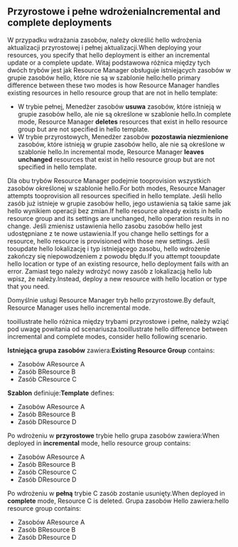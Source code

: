 ## <a name="incremental-and-complete-deployments"></a><span data-ttu-id="79cd5-101">Przyrostowe i pełne wdrożenia</span><span class="sxs-lookup"><span data-stu-id="79cd5-101">Incremental and complete deployments</span></span>
<span data-ttu-id="79cd5-102">W przypadku wdrażania zasobów, należy określić hello wdrożenia aktualizacji przyrostowej i pełnej aktualizacji.</span><span class="sxs-lookup"><span data-stu-id="79cd5-102">When deploying your resources, you specify that hello deployment is either an incremental update or a complete update.</span></span> <span data-ttu-id="79cd5-103">Witaj podstawowa różnica między tych dwóch trybów jest jak Resource Manager obsługuje istniejących zasobów w grupie zasobów hello, które nie są w szablonie hello:</span><span class="sxs-lookup"><span data-stu-id="79cd5-103">hello primary difference between these two modes is how Resource Manager handles existing resources in hello resource group that are not in hello template:</span></span>

* <span data-ttu-id="79cd5-104">W trybie pełnej, Menedżer zasobów **usuwa** zasobów, które istnieją w grupie zasobów hello, ale nie są określone w szablonie hello.</span><span class="sxs-lookup"><span data-stu-id="79cd5-104">In complete mode, Resource Manager **deletes** resources that exist in hello resource group but are not specified in hello template.</span></span> 
* <span data-ttu-id="79cd5-105">W trybie przyrostowych, Menedżer zasobów **pozostawia niezmienione** zasobów, które istnieją w grupie zasobów hello, ale nie są określone w szablonie hello.</span><span class="sxs-lookup"><span data-stu-id="79cd5-105">In incremental mode, Resource Manager **leaves unchanged** resources that exist in hello resource group but are not specified in hello template.</span></span>

<span data-ttu-id="79cd5-106">Dla obu trybów Resource Manager podejmie tooprovision wszystkich zasobów określonej w szablonie hello.</span><span class="sxs-lookup"><span data-stu-id="79cd5-106">For both modes, Resource Manager attempts tooprovision all resources specified in hello template.</span></span> <span data-ttu-id="79cd5-107">Jeśli hello zasób już istnieje w grupie zasobów hello, jego ustawienia są takie same jak hello wynikiem operacji bez zmian.</span><span class="sxs-lookup"><span data-stu-id="79cd5-107">If hello resource already exists in hello resource group and its settings are unchanged, hello operation results in no change.</span></span> <span data-ttu-id="79cd5-108">Jeśli zmienisz ustawienia hello zasobu zasobów hello jest udostępniane z te nowe ustawienia.</span><span class="sxs-lookup"><span data-stu-id="79cd5-108">If you change hello settings for a resource, hello resource is provisioned with those new settings.</span></span> <span data-ttu-id="79cd5-109">Jeśli tooupdate hello lokalizację i typ istniejącego zasobu, hello wdrożenie zakończy się niepowodzeniem z powodu błędu.</span><span class="sxs-lookup"><span data-stu-id="79cd5-109">If you attempt tooupdate hello location or type of an existing resource, hello deployment fails with an error.</span></span> <span data-ttu-id="79cd5-110">Zamiast tego należy wdrożyć nowy zasób z lokalizacją hello lub wpisz, że należy.</span><span class="sxs-lookup"><span data-stu-id="79cd5-110">Instead, deploy a new resource with hello location or type that you need.</span></span>

<span data-ttu-id="79cd5-111">Domyślnie usługi Resource Manager tryb hello przyrostowe.</span><span class="sxs-lookup"><span data-stu-id="79cd5-111">By default, Resource Manager uses hello incremental mode.</span></span>

<span data-ttu-id="79cd5-112">tooillustrate hello różnica między trybami przyrostowe i pełne, należy wziąć pod uwagę powitania od scenariusza.</span><span class="sxs-lookup"><span data-stu-id="79cd5-112">tooillustrate hello difference between incremental and complete modes, consider hello following scenario.</span></span>

<span data-ttu-id="79cd5-113">**Istniejąca grupa zasobów** zawiera:</span><span class="sxs-lookup"><span data-stu-id="79cd5-113">**Existing Resource Group** contains:</span></span>

* <span data-ttu-id="79cd5-114">Zasobów A</span><span class="sxs-lookup"><span data-stu-id="79cd5-114">Resource A</span></span>
* <span data-ttu-id="79cd5-115">Zasób B</span><span class="sxs-lookup"><span data-stu-id="79cd5-115">Resource B</span></span>
* <span data-ttu-id="79cd5-116">Zasób C</span><span class="sxs-lookup"><span data-stu-id="79cd5-116">Resource C</span></span>

<span data-ttu-id="79cd5-117">**Szablon** definiuje:</span><span class="sxs-lookup"><span data-stu-id="79cd5-117">**Template** defines:</span></span>

* <span data-ttu-id="79cd5-118">Zasobów A</span><span class="sxs-lookup"><span data-stu-id="79cd5-118">Resource A</span></span>
* <span data-ttu-id="79cd5-119">Zasób B</span><span class="sxs-lookup"><span data-stu-id="79cd5-119">Resource B</span></span>
* <span data-ttu-id="79cd5-120">Zasób D</span><span class="sxs-lookup"><span data-stu-id="79cd5-120">Resource D</span></span>

<span data-ttu-id="79cd5-121">Po wdrożeniu w **przyrostowe** trybie hello grupa zasobów zawiera:</span><span class="sxs-lookup"><span data-stu-id="79cd5-121">When deployed in **incremental** mode, hello resource group contains:</span></span>

* <span data-ttu-id="79cd5-122">Zasobów A</span><span class="sxs-lookup"><span data-stu-id="79cd5-122">Resource A</span></span>
* <span data-ttu-id="79cd5-123">Zasób B</span><span class="sxs-lookup"><span data-stu-id="79cd5-123">Resource B</span></span>
* <span data-ttu-id="79cd5-124">Zasób C</span><span class="sxs-lookup"><span data-stu-id="79cd5-124">Resource C</span></span>
* <span data-ttu-id="79cd5-125">Zasób D</span><span class="sxs-lookup"><span data-stu-id="79cd5-125">Resource D</span></span>

<span data-ttu-id="79cd5-126">Po wdrożeniu w **pełną** trybie C zasób zostanie usunięty.</span><span class="sxs-lookup"><span data-stu-id="79cd5-126">When deployed in **complete** mode, Resource C is deleted.</span></span> <span data-ttu-id="79cd5-127">Grupa zasobów Hello zawiera:</span><span class="sxs-lookup"><span data-stu-id="79cd5-127">hello resource group contains:</span></span>

* <span data-ttu-id="79cd5-128">Zasobów A</span><span class="sxs-lookup"><span data-stu-id="79cd5-128">Resource A</span></span>
* <span data-ttu-id="79cd5-129">Zasób B</span><span class="sxs-lookup"><span data-stu-id="79cd5-129">Resource B</span></span>
* <span data-ttu-id="79cd5-130">Zasób D</span><span class="sxs-lookup"><span data-stu-id="79cd5-130">Resource D</span></span>
